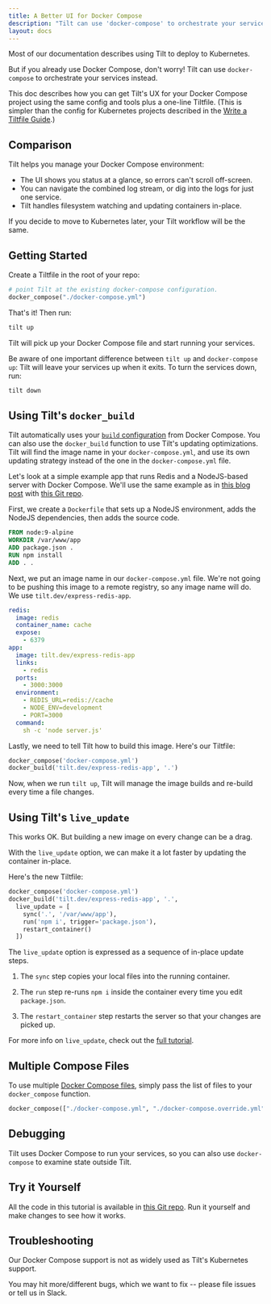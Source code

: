 ```yaml
---
title: A Better UI for Docker Compose
description: "Tilt can use 'docker-compose' to orchestrate your services instead."
layout: docs
---
```


Most of our documentation describes using Tilt to deploy to Kubernetes.

But if you already use Docker Compose, don't worry! Tilt can use `docker-compose` to orchestrate your services instead.

This doc describes how you can get Tilt's UX for your Docker Compose project using the same config and tools plus a
one-line Tiltfile. (This is simpler than the config for Kubernetes projects
described in the [Write a Tiltfile Guide](tiltfile_authoring.html).)

## Comparison

Tilt helps you manage your Docker Compose environment:

* The UI shows you status at a glance, so errors can't scroll off-screen.
* You can navigate the combined log stream, or dig into the logs for just one service.
* Tilt handles filesystem watching and updating containers in-place.

If you decide to move to Kubernetes later, your Tilt workflow will be the same.

## Getting Started

Create a Tiltfile in the root of your repo:

```python
# point Tilt at the existing docker-compose configuration.
docker_compose("./docker-compose.yml")
```

That's it! Then run:

```bash
tilt up
```

Tilt will pick up your Docker Compose file and start running your services.

Be aware of one important difference between `tilt up` and `docker-compose up`: Tilt
will leave your services up when it exits. To turn the services down, run:

```bash
tilt down
```

## Using Tilt's `docker_build`

Tilt automatically uses your [`build` configuration](https://docs.docker.com/compose/compose-file/#build)
from Docker Compose. You can also use the `docker_build` function to use Tilt's
updating optimizations. Tilt will find the image name in your `docker-compose.yml`,
and use its own updating strategy instead of the one in the `docker-compose.yml` file.

Let's look at a simple example app that runs Redis and a NodeJS-based server with Docker Compose.
We'll use the same example as in
[this blog post](https://codewithhugo.com/setting-up-express-and-redis-with-docker-compose/) with
[this Git repo](https://github.com/tilt-dev/express-redis-docker).

First, we create a `Dockerfile` that sets up a NodeJS environment,
adds the NodeJS dependencies, then adds the source code.

```dockerfile
FROM node:9-alpine
WORKDIR /var/www/app
ADD package.json .
RUN npm install
ADD . .
```

Next, we put an image name in our `docker-compose.yml` file.
We're not going to be pushing this image
to a remote registry, so any image name will do. We use `tilt.dev/express-redis-app`.

```yaml
redis:
  image: redis
  container_name: cache
  expose:
    - 6379
app:
  image: tilt.dev/express-redis-app
  links:
    - redis
  ports:
    - 3000:3000
  environment:
    - REDIS_URL=redis://cache
    - NODE_ENV=development
    - PORT=3000
  command:
    sh -c 'node server.js'
```

Lastly, we need to tell Tilt how to build this image. Here's our Tiltfile:

```python
docker_compose('docker-compose.yml')
docker_build('tilt.dev/express-redis-app', '.')
```

Now, when we run `tilt up`, Tilt will manage the image builds
and re-build every time a file changes.

## Using Tilt's `live_update`

This works OK. But building a new image on every change can be a drag.

With the `live_update` option, we can make it a lot faster by updating the container in-place.

Here's the new Tiltfile:

```python
docker_compose('docker-compose.yml')
docker_build('tilt.dev/express-redis-app', '.',
  live_update = [
    sync('.', '/var/www/app'),
    run('npm i', trigger='package.json'),
    restart_container()
  ])
```

The `live_update` option is expressed as a sequence of in-place update steps.

1. The `sync` step copies your local files into the running container.

2. The `run` step re-runs `npm i` inside the container every time you edit `package.json`.

3. The `restart_container` step restarts the server so that your changes are picked up.

For more info on `live_update`, check out the [full tutorial](live_update_tutorial.html).

## Multiple Compose Files

To use multiple
[Docker Compose files](https://docs.docker.com/compose/extends/), simply pass
the list of files to your `docker_compose` function.

```python
docker_compose(["./docker-compose.yml", "./docker-compose.override.yml"])
```

## Debugging

Tilt uses Docker Compose to run your services, so you can also use `docker-compose` to examine state outside Tilt.

## Try it Yourself

All the code in this tutorial is available in [this Git repo](https://github.com/tilt-dev/express-redis-docker).
Run it yourself and make changes to see how it works.

## Troubleshooting

Our Docker Compose support is not as widely used as Tilt's Kubernetes support.

You may hit more/different bugs, which we want to fix -- please file issues or tell us in Slack.
